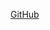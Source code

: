 <a href="https://fling.seas.upenn.edu/~gmenezes/dynamic/downloads/pyRubiks%20v1.0.zip" class="btn btn-large btn-success"><i class="icon-github"></i><p>GitHub</p></a>
